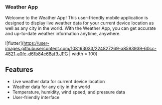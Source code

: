 ### Weather App

Welcome to the Weather App! This user-friendly mobile application is designed to display live weather data for your current device location as well as any city in the world. With the Weather App, you can get accurate and up-to-date weather information anytime, anywhere.

![flutter](https://user-images.githubusercontent.com/108163033/224827269-a8593939-60cc-4821-a0fc-d6fb84c68af9.JPG | width = 100)



## Features

- Live weather data for current device location
- Weather data for any city in the world
- Temperature, humidity, wind speed, and pressure data
- User-friendly interface




